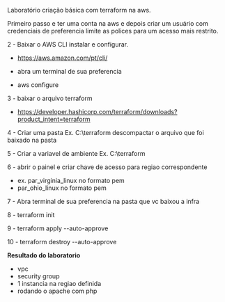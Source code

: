 Laboratório criação básica com terraform na aws.

Primeiro passo e ter uma conta na aws e depois criar um usuário com credenciais de preferencia limite as polices para um acesso mais restrito.

2 - Baixar o AWS CLI instalar e configurar.

  - https://aws.amazon.com/pt/cli/
  
  - abra um terminal de sua preferencia 
  
  - aws configure
  
3 - baixar o arquivo terraform

  - https://developer.hashicorp.com/terraform/downloads?product_intent=terraform

4 - Criar uma pasta Ex. C:\terraform  descompactar o arquivo que foi baixado na pasta

5 - Criar a variavel de ambiente  Ex. C:\terraform

6 - abrir o painel e criar chave de acesso para regiao correspondente
  
  - ex. par_virginia_linux   no formato pem
  - par_ohio_linux   no formato pem

7 - Abra terminal de sua preferencia na pasta que vc baixou a infra

8 - terraform init

9 - terraform apply --auto-approve    

10 - terraform destroy --auto-approve


<b> Resultado do laboratorio </b>

 - vpc 
 - security group
 - 1 instancia na regiao definida
 - rodando o apache com php

